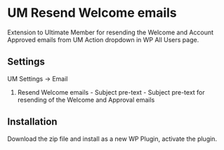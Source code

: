 # UM Resend Welcome emails
Extension to Ultimate Member for resending the Welcome and Account Approved emails from UM Action dropdown in WP All Users page.

## Settings
UM Settings -> Email
1. Resend Welcome emails - Subject pre-text - Subject pre-text for resending of the Welcome and Approval emails

## Installation
Download the zip file and install as a new WP Plugin, activate the plugin.

